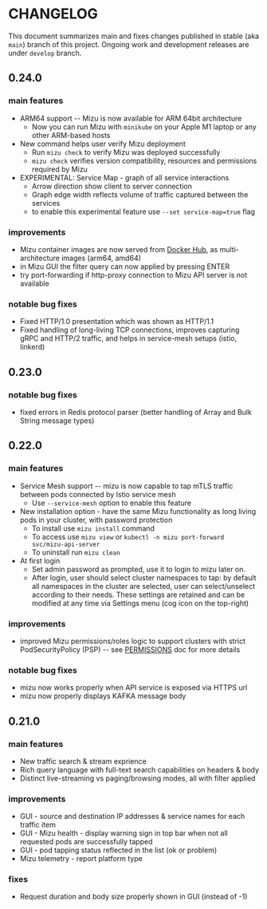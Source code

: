 # CHANGELOG
This document summarizes main and fixes changes published in stable (aka `main`) branch of this project.
Ongoing work and development releases are under `develop` branch.

## 0.24.0

### main features
* ARM64 support -- Mizu is now available for ARM 64bit architecture
  * Now you can run Mizu with `minikube` on your Apple M1 laptop or any other ARM-based hosts
* New command helps user verify Mizu deployment
  * Run `mizu check` to verify Mizu was deployed successfully
  * `mizu check` verifies version compatibility, resources and permissions required by Mizu
* EXPERIMENTAL: Service Map - graph of all service interactions
  * Arrow direction show client to server connection
  * Graph edge width reflects volume of traffic captured between the services
  * to enable this experimental feature use `--set service-map=true` flag

### improvements
* Mizu container images are now served from [Docker Hub](https://hub.docker.com/r/up9inc/mizu), as multi-architecture images (arm64, amd64)
* in Mizu GUI the filter query can now applied by pressing ENTER
* try port-forwarding if http-proxy connection to Mizu API server is not available

### notable bug fixes
* Fixed HTTP/1.0 presentation which was shown as HTTP/1.1
* Fixed handling of long-living TCP connections, improves capturing gRPC and HTTP/2 traffic, and helps in service-mesh setups (istio, linkerd)


## 0.23.0
### notable bug fixes
* fixed errors in Redis protocol parser (better handling of Array and Bulk String message types)



## 0.22.0

### main features
* Service Mesh support -- mizu is now capable to tap mTLS traffic between pods connected by Istio service mesh
  * Use `--service-mesh` option to enable this feature
* New installation option - have the same Mizu functionality as long living pods in your cluster, with password protection
  * To install use `mizu install` command
  * To access use `mizu view` or `kubectl -n mizu port-forward svc/mizu-api-server`
  * To uninstall run `mizu clean`
* At first login
  * Set admin password as prompted, use it to login to mizu later on.
  * After login, user should select cluster namespaces to tap: by default all namespaces in the cluster are selected, user can select/unselect according to their needs. These settings are retained and can be modified at any time via Settings menu (cog icon on the top-right)


### improvements
* improved Mizu permissions/roles logic to support clusters with strict PodSecurityPolicy (PSP) -- see [PERMISSIONS](PERMISSIONS.md) doc for more details
 
### notable bug fixes
* mizu now works properly when API service is exposed via HTTPS url
* mizu now properly displays KAFKA message body 




## 0.21.0

### main features
* New traffic search & stream exprience
* Rich query language with full-text search capabilities on headers & body
* Distinct live-streaming vs paging/browsing modes, all with filter applied

### improvements
* GUI - source and destination IP addresses & service names for each traffic item
* GUI - Mizu health - display warning sign in top bar when not all requested pods are successfully tapped
* GUI - pod tapping status reflected in the list (ok or problem)
* Mizu telemetry - report platform type

### fixes
* Request duration and body size properly shown in GUI (instead of -1)

